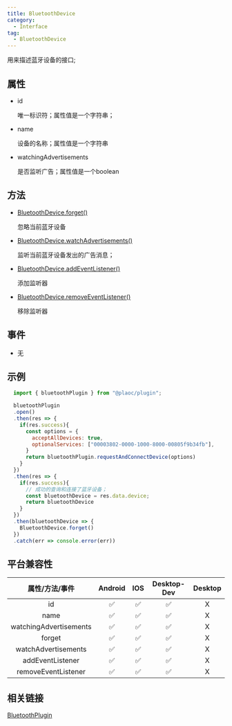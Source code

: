 ```yaml
---
title: BluetoothDevice
category:
  - Interface
tag:
  - BluetoothDevice 
---
```


用来描述蓝牙设备的接口;


## 属性

  - id

    唯一标识符；属性值是一个字符串；

  - name

    设备的名称；属性值是一个字符串


  - watchingAdvertisements

    是否监听广告；属性值是一个boolean

  

## 方法

  - [BluetoothDevice.forget()](./forget.md)

    忽略当前蓝牙设备

  - [BluetoothDevice.watchAdvertisements()](./watch-advertisements.md)

    监听当前蓝牙设备发出的广告消息；

  - [BluetoothDevice.addEventListener()](./add-event-listener.md)

    添加监听器

  - [BluetoothDevice.removeEventListener()](./remove-event-listener.md)

    移除监听器

## 事件

  - 无

## 示例
```js
  import { bluetoothPlugin } from "@plaoc/plugin";

  bluetoothPlugin
  .open()
  .then(res => {
    if(res.success){
      const options = {
        acceptAllDevices: true,
        optionalServices: ["00003802-0000-1000-8000-00805f9b34fb"],
      }
      return bluetoothPlugin.requestAndConnectDevice(options)
    }
  })
  .then(res => {
    if(res.success){
      // 成功的查询和连接了蓝牙设备；
      const bluetoothDevice = res.data.device;
      return bluetoothDevice
    }
  })
  .then(bluetoothDevice => {
    BluetoothDevice.forget()
  })
  .catch(err => console.error(err))

```

## 平台兼容性

| 属性/方法/事件            | Android | IOS | Desktop-Dev | Desktop |
|:-----------------------:|:-------:|:---:|:-----------:|:-------:|
| id                      | ✅      | ✅   | ✅          | X      |
| name                    | ✅      | ✅   | ✅          | X      |
| watchingAdvertisements  | ✅      | ✅   | ✅          | X      |
| forget                  | ✅      | ✅   | ✅          | X      |
| watchAdvertisements     | ✅      | ✅   | ✅          | X      |
| addEventListener        | ✅      | ✅   | ✅          | X      |
| removeEventListener     | ✅      | ✅   | ✅          | X      |

## 相关链接
[BluetoothPlugin](../../plugin/bluetooth/index.md)


